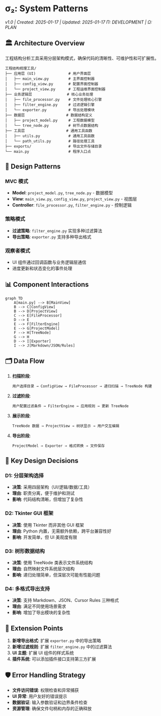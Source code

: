 # σ₂: System Patterns
*v1.0 | Created: 2025-01-17 | Updated: 2025-01-17*
*Π: DEVELOPMENT | Ω: PLAN*

## 🏛️ Architecture Overview
工程结构分析工具采用分层架构模式，确保代码的清晰性、可维护性和可扩展性。

```
工程结构梳理工具/
├── 应用层 (UI)               # 用户界面层
│   ├── main_view.py         # 主界面控制器
│   ├── config_view.py       # 配置界面控制器
│   └── project_view.py      # 工程运维界面控制器
├── 业务逻辑层                # 核心业务处理
│   ├── file_processor.py    # 文件处理核心引擎
│   ├── filter_engine.py     # 过滤逻辑引擎
│   └── exporter.py          # 导出处理模块
├── 数据层                   # 数据结构定义
│   ├── project_model.py     # 工程数据模型
│   └── tree_node.py         # 树节点数据结构
├── 工具层                   # 通用工具函数
│   ├── utils.py             # 通用工具函数
│   └── path_utils.py        # 路径处理工具
├── exports/                 # 导出文件存储目录
└── main.py                  # 程序入口点
```

## 🔧 Design Patterns

### MVC 模式
- **Model**: `project_model.py`, `tree_node.py` - 数据模型
- **View**: `main_view.py`, `config_view.py`, `project_view.py` - 视图层
- **Controller**: `file_processor.py`, `filter_engine.py` - 控制逻辑

### 策略模式
- **过滤策略**: `filter_engine.py` 实现多种过滤算法
- **导出策略**: `exporter.py` 支持多种导出格式

### 观察者模式
- UI 组件通过回调函数与业务逻辑层通信
- 进度更新和状态变化的事件处理

## 📊 Component Interactions

```mermaid
graph TD
    A[main.py] --> B[MainView]
    B --> C[ConfigView]
    B --> D[ProjectView]
    C --> E[FileProcessor]
    D --> E
    E --> F[FilterEngine]
    E --> G[ProjectModel]
    F --> H[TreeNode]
    G --> H
    D --> I[Exporter]
    I --> J[Markdown/JSON/Rules]
```

## 🗂️ Data Flow

1. **扫描阶段**:
   ```
   用户选择目录 → ConfigView → FileProcessor → 递归扫描 → TreeNode 构建
   ```

2. **过滤阶段**:
   ```
   用户配置过滤条件 → FilterEngine → 应用规则 → 更新 TreeNode
   ```

3. **展示阶段**:
   ```
   TreeNode 数据 → ProjectView → 树状显示 → 用户交互编辑
   ```

4. **导出阶段**:
   ```
   ProjectModel → Exporter → 格式转换 → 文件保存
   ```

## 🎯 Key Design Decisions

### D1: 分层架构选择
- **决策**: 采用四层架构（UI/逻辑/数据/工具）
- **理由**: 职责分离，便于维护和测试
- **影响**: 代码结构清晰，但增加了复杂性

### D2: Tkinter GUI 框架
- **决策**: 使用 Tkinter 而非其他 GUI 框架
- **理由**: Python 内置，无需额外依赖，跨平台兼容性好
- **影响**: 开发简单，但 UI 美观度有限

### D3: 树形数据结构
- **决策**: 使用 TreeNode 类表示文件系统结构
- **理由**: 自然映射文件系统层次结构
- **影响**: 递归处理简单，但深层次可能有性能问题

### D4: 多格式导出支持
- **决策**: 支持 Markdown、JSON、Cursor Rules 三种格式
- **理由**: 满足不同使用场景需求
- **影响**: 增加了导出模块的复杂性

## 🔄 Extension Points

1. **新增导出格式**: 扩展 `exporter.py` 中的导出策略
2. **新增过滤规则**: 扩展 `filter_engine.py` 中的过滤算法
3. **UI 主题**: 扩展 UI 组件的样式系统
4. **插件系统**: 可以添加插件接口支持第三方扩展

## 🛡️ Error Handling Strategy

- **文件访问错误**: 权限检查和异常捕获
- **UI 异常**: 用户友好的错误提示
- **数据验证**: 输入参数验证和边界条件检查
- **资源管理**: 确保文件句柄和内存的正确释放 